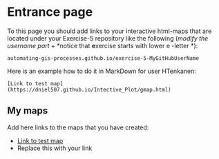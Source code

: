 # Entrance page

To this page you should add links to your interactive html-maps that are located under your Exercise-5 repository like the following (*modify the username part* + *notice that **e**xercise starts with lower e -letter *):

 `automating-gis-processes.github.io/exercise-5-MyGitHubUserName`

Here is an example how to do it in MarkDown for user HTenkanen:

```
[Link to test map](https://dniel507.github.io/Intective_Plot/gmap.html)
```

## My maps

Add here links to the maps that you have created:

 - [Link to test map](https://dniel507.github.io/Intective_Plot/gmap.html)
 - Replace this with your link
